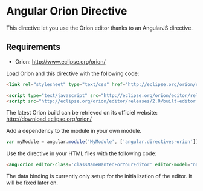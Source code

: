 # Angular Orion Directive

This directive let you use the Orion editor thanks to an AngularJS directive.

## Requirements
- Orion: http://www.eclipse.org/orion/

Load Orion and this directive with the following code:
```html
<link rel="stylesheet" type="text/css" href="http://eclipse.org/orion/editor/releases/2.0/built-editor.css"/>
```

```html
<script type="text/javascript" src="http://eclipse.org/orion/editor/releases/2.0/built-editor.min.js"></script>
<script src="http://eclipse.org/orion/editor/releases/2.0/built-editor.min.js"></script>
```

The latest Orion build can be retrieved on its officiel website:
http://download.eclipse.org/orion/

Add a dependency to the module in your own module.

```js
var myModule = angular.module('MyModule', ['angular.directives-orion'])
```

Use the directive in your HTML files with the following code:

```html
<ang:orion editor-class='classNameWantedForYourEditor' editor-model="nameOfTheAttributeInYour$Scope" />
```

The data binding is currently only setup for the initialization of the editor. It will be fixed later on.

